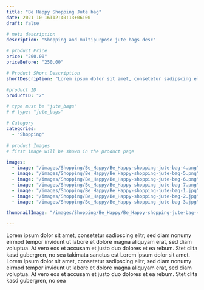 ```yaml
---
title: "Be Happy Shopping Jute bag"
date: 2021-10-16T12:40:13+06:00
draft: false

# meta description
description: "Shopping and multipurpose jute bags desc"

# product Price
price: "200.00"
priceBefore: "250.00"

# Product Short Description
shortDescription: "Lorem ipsum dolor sit amet, consetetur sadipscing elitr, sed diam nonumy eirmod tempor invidunt ut"

#product ID
productID: "2"

# type must be "jute_bags"
# # type: "jute_bags"

# Category
categories:
  - "Shopping"
  
# product Images
# first image will be shown in the product page

images:
  - image: "/images/Shopping/Be_Happy/Be_Happy-shopping-jute-bag-4.png"
  - image: "/images/Shopping/Be_Happy/Be_Happy-shopping-jute-bag-5.png"
  - image: "/images/Shopping/Be_Happy/Be_Happy-shopping-jute-bag-6.png"
  - image: "/images/Shopping/Be_Happy/Be_Happy-shopping-jute-bag-7.png"
  - image: "/images/Shopping/Be_Happy/Be_Happy-shopping-jute-bag-1.jpg"
  - image: "/images/Shopping/Be_Happy/Be_Happy-shopping-jute-bag-2.jpg"
  - image: "/images/Shopping/Be_Happy/Be_Happy-shopping-jute-bag-3.jpg"

thumbnailImage: "/images/Shopping/Be_Happy/Be_Happy-shopping-jute-bag-4.png"

---
```


Lorem ipsum dolor sit amet, consetetur sadipscing elitr, sed diam nonumy eirmod tempor invidunt ut labore et dolore magna aliquyam erat, sed diam voluptua. At vero eos et accusam et justo duo dolores et ea rebum. Stet clita kasd gubergren, no sea takimata sanctus est Lorem ipsum dolor sit amet. Lorem ipsum dolor sit amet, consetetur sadipscing elitr, sed diam nonumy eirmod tempor invidunt ut labore et dolore magna aliquyam erat, sed diam voluptua. At vero eos et accusam et justo duo dolores et ea rebum. Stet clita kasd gubergren, no sea
